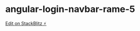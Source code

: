 # angular-login-navbar-rame-5

[Edit on StackBlitz ⚡️](https://stackblitz.com/edit/angular-login-navbar-rame-5)